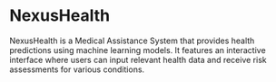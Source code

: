 # NexusHealth
NexusHealth is a Medical Assistance System that provides health predictions using machine learning models. It features an interactive interface where users can input relevant health data and receive risk assessments for various conditions.
